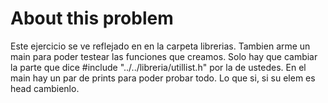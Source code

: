 # About this problem

Este ejercicio se ve reflejado en en la carpeta librerias.
Tambien arme un main para poder testear las funciones que creamos. Solo hay que cambiar la parte que dice #include "../../libreria/utillist.h" por la de ustedes.
En el main hay un par de prints para poder probar todo. Lo que si, si su elem es head cambienlo.
